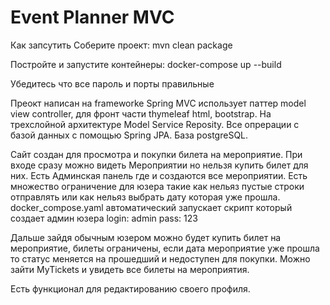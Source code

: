 # Event Planner MVC

Как запсутить
Соберите проект:
mvn clean package

Постройте и запустите контейнеры:
docker-compose up --build

Убедитесь что все пароль и порты правильные

Преокт написан на frameworke Spring MVC использует паттер model view controller, для фронт части thymeleaf html, bootstrap.
На трехслойной архитектуре Model Service Reposity.
Все опрерации с базой данных с помощью Spring JPA. База postgreSQL.

Сайт создан для просмотра и покупки билета на мероприятие.
При входе сразу можно видеть Мероприятии но нельзя купить билет для них.
Есть Админская панель где и создаются все мероприятии. Есть множество ограничение для юзера такие как нельяз пустые строки отправлять
или как нельяз выбрать дату которая уже прошла.
docker_compose.yaml автоматический запускает скрипт который создает админ юзера
login: admin
pass: 123

Дальше зайдя обычным юзером можно будет купить билет на мероприятие, билеты ограничены, если дата мероприятие уже прошла то статус меняется на прошедший
и недоступен для покупки. Можно зайти MyTickets и увидеть все билеты на мероприятия.

Есть функционал для редактированию своего профиля.








